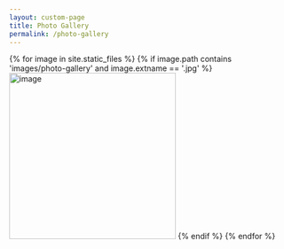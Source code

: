 ```yaml
---
layout: custom-page
title: Photo Gallery
permalink: /photo-gallery
---
```


{% for image in site.static_files %}
    {% if image.path contains 'images/photo-gallery' and image.extname == '.jpg' %}
<img src="{{ image.path | relative_url }}" alt="image" height="300px" />
    {% endif %}
{% endfor %}
